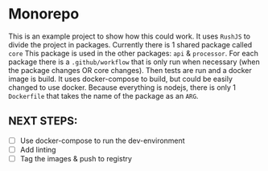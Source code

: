 # Monorepo

This is an example project to show how this could work.
It uses ```RushJS``` to divide the project in packages.
Currently there is 1 shared package called ```core```
This package is used in the other packages: ```api``` & ```processor```.
For each package there is a ```.github/workflow``` that is only run when necessary (when the package changes OR core changes).
Then tests are run and a docker image is build. It uses docker-compose to build, but could be easily changed to use docker.
Because everything is nodejs, there is only 1 ```Dockerfile``` that takes the name of the package as an ```ARG```.

## NEXT STEPS:
- [ ] Use docker-compose to run the dev-environment
- [ ] Add linting
- [ ] Tag the images & push to registry
